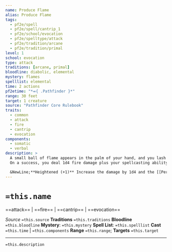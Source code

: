 ```yaml
---
name: Produce Flame
alias: Produce Flame
tags:
  - pf2e/spell
  - pf2e/spell/cantrip_1
  - pf2e/school/evocation
  - pf2e/spelltype/attack
  - pf2e/tradition/arcane
  - pf2e/tradition/primal
level: 1
school: evocation
type: attack
traditions: [arcane, primal]
bloodline: diabolic, elemental
mystery: flames
spelllist: elemental
time: 2 actions
pf2etime: "*⬺{ .Pathfinder }*"
range: 30 feet
target: 1 creature
source: "Pathfinder Core Rulebook"
traits:
  - common
  - attack
  - fire
  - cantrip
  - evocation
components:
  - somatic
  - verbal
description: >
  A small ball of flame appears in the palm of your hand, and you lash out with it either in melee or at range. Make a spell attack roll against your target's AC. This is normally a ranged attack, but you can also make a melee attack against a creature in your unarmed reach.
  On a success, you deal 1d4 fire damage plus your spellcasting ability modifier. On a critical success, the target takes double damage and 1d4 persistent fire damage.

  &NewLine;**Heightened (+1)** Increase the damage by 1d4 and the [[Persistent Damage]] on a critical hit by 1d4.
---
```

# `=this.name`
==attack== | ==fire== | ==cantrip== | ==evocation==

*Source* `=this.source`
**Traditions** `=this.traditions`
**Bloodline** `=this.bloodline`
**Mystery**: `=this.mystery`
**Spell List**: `=this.spelllist`
**Cast** `=this.time` | `=this.components`
**Range** `=this.range`; **Targets** `=this.target`


***
`=this.description`